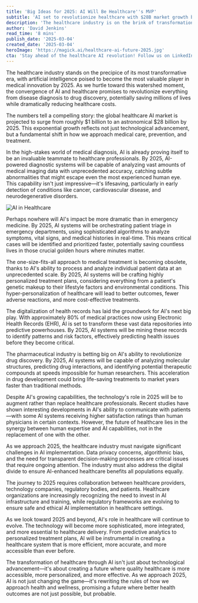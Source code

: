 ```yaml
---
title: 'Big Ideas for 2025: AI Will Be Healthcare''s MVP'
subtitle: 'AI set to revolutionize healthcare with $28B market growth by 2025'
description: 'The healthcare industry is on the brink of transformation as AI is set to become healthcare''s MVP by 2025. With the global healthcare AI market projected to reach $28 billion, the technology promises to revolutionize everything from disease diagnosis to drug discovery, while making healthcare more accessible and personalized than ever before.'
author: 'David Jenkins'
read_time: '8 mins'
publish_date: '2025-03-04'
created_date: '2025-03-04'
heroImage: 'https://magick.ai/healthcare-ai-future-2025.jpg'
cta: 'Stay ahead of the healthcare AI revolution! Follow us on LinkedIn for the latest insights and developments in AI-powered healthcare innovation.'
---
```


The healthcare industry stands on the precipice of its most transformative era, with artificial intelligence poised to become the most valuable player in medical innovation by 2025. As we hurtle toward this watershed moment, the convergence of AI and healthcare promises to revolutionize everything from disease diagnosis to drug discovery, potentially saving millions of lives while dramatically reducing healthcare costs.

The numbers tell a compelling story: the global healthcare AI market is projected to surge from roughly $1 billion to an astronomical $28 billion by 2025. This exponential growth reflects not just technological advancement, but a fundamental shift in how we approach medical care, prevention, and treatment.

In the high-stakes world of medical diagnosis, AI is already proving itself to be an invaluable teammate to healthcare professionals. By 2025, AI-powered diagnostic systems will be capable of analyzing vast amounts of medical imaging data with unprecedented accuracy, catching subtle abnormalities that might escape even the most experienced human eye. This capability isn't just impressive—it's lifesaving, particularly in early detection of conditions like cancer, cardiovascular disease, and neurodegenerative disorders.

![AI in Healthcare](https://magick.ai/generated-image-ai-healthcare.jpg)

Perhaps nowhere will AI's impact be more dramatic than in emergency medicine. By 2025, AI systems will be orchestrating patient triage in emergency departments, using sophisticated algorithms to analyze symptoms, vital signs, and medical histories in real-time. This means critical cases will be identified and prioritized faster, potentially saving countless lives in those crucial golden hours where minutes matter.

The one-size-fits-all approach to medical treatment is becoming obsolete, thanks to AI's ability to process and analyze individual patient data at an unprecedented scale. By 2025, AI systems will be crafting highly personalized treatment plans, considering everything from a patient's genetic makeup to their lifestyle factors and environmental conditions. This hyper-personalization of healthcare will lead to better outcomes, fewer adverse reactions, and more cost-effective treatments.

The digitalization of health records has laid the groundwork for AI's next big play. With approximately 80% of medical practices now using Electronic Health Records (EHR), AI is set to transform these vast data repositories into predictive powerhouses. By 2025, AI systems will be mining these records to identify patterns and risk factors, effectively predicting health issues before they become critical.

The pharmaceutical industry is betting big on AI's ability to revolutionize drug discovery. By 2025, AI systems will be capable of analyzing molecular structures, predicting drug interactions, and identifying potential therapeutic compounds at speeds impossible for human researchers. This acceleration in drug development could bring life-saving treatments to market years faster than traditional methods.

Despite AI's growing capabilities, the technology's role in 2025 will be to augment rather than replace healthcare professionals. Recent studies have shown interesting developments in AI's ability to communicate with patients—with some AI systems receiving higher satisfaction ratings than human physicians in certain contexts. However, the future of healthcare lies in the synergy between human expertise and AI capabilities, not in the replacement of one with the other.

As we approach 2025, the healthcare industry must navigate significant challenges in AI implementation. Data privacy concerns, algorithmic bias, and the need for transparent decision-making processes are critical issues that require ongoing attention. The industry must also address the digital divide to ensure AI-enhanced healthcare benefits all populations equally.

The journey to 2025 requires collaboration between healthcare providers, technology companies, regulatory bodies, and patients. Healthcare organizations are increasingly recognizing the need to invest in AI infrastructure and training, while regulatory frameworks are evolving to ensure safe and ethical AI implementation in healthcare settings.

As we look toward 2025 and beyond, AI's role in healthcare will continue to evolve. The technology will become more sophisticated, more integrated, and more essential to healthcare delivery. From predictive analytics to personalized treatment plans, AI will be instrumental in creating a healthcare system that is more efficient, more accurate, and more accessible than ever before.

The transformation of healthcare through AI isn't just about technological advancement—it's about creating a future where quality healthcare is more accessible, more personalized, and more effective. As we approach 2025, AI is not just changing the game—it's rewriting the rules of how we approach health and wellness, promising a future where better health outcomes are not just possible, but probable.